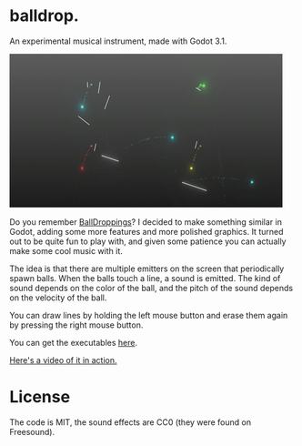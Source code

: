 # balldrop.
An experimental musical instrument, made with Godot 3.1.

![Demo](demo/demo.gif)

Do you remember [BallDroppings](http://www.thaoh.net/BallDroppings/)? I decided to make something similar in Godot, adding some more features and more polished graphics. It turned out to be quite fun to play with, and given some patience you can actually make some cool music with it.

The idea is that there are multiple emitters on the screen that periodically spawn balls. When the balls touch a line, a sound is emitted. The kind of sound depends on the color of the ball, and the pitch of the sound depends on the velocity of the ball.

You can draw lines by holding the left mouse button and erase them again by pressing the right mouse button.

You can get the executables [here](https://bauxite.itch.io/balldrop).

[Here's a video of it in action.](https://www.youtube.com/watch?v=yhKnGPcZmE4)

# License
The code is MIT, the sound effects are CC0 (they were found on Freesound).
